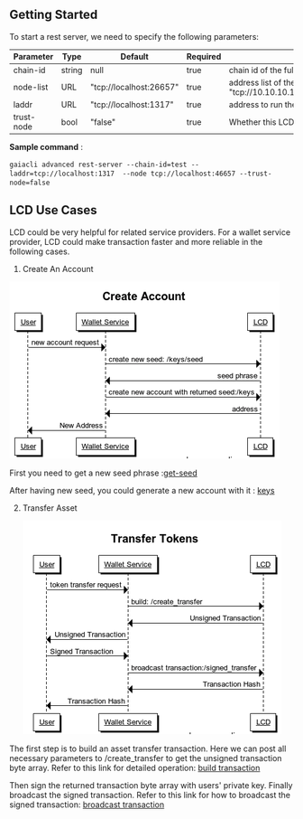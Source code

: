 ## Getting Started

To start a rest server, we need to specify the following parameters:

| Parameter   | Type      | Default                 | Required | Description                                          |
| ----------- | --------- | ----------------------- | -------- | ---------------------------------------------------- |
| chain-id    | string    | null                    | true     | chain id of the full node to connect                 |
| node-list   | URL       | "tcp://localhost:26657" | true     | address list of the full node to connect, for example: "tcp://10.10.10.10:26657,tcp://20.20.20.20:26657"                  |
| laddr       | URL       | "tcp://localhost:1317"  | true     | address to run the rest server on                    |
| trust-node  | bool      | "false"                 | true     | Whether this LCD is connected to a trusted full node |

**Sample command** :

```
gaiacli advanced rest-server --chain-id=test --laddr=tcp://localhost:1317  --node tcp://localhost:46657 --trust-node=false
```

## LCD Use Cases

LCD could be very helpful for related service providers. For a wallet service provider, LCD could make transaction faster and more reliable in the following cases. 

1. Create An Account

![deposit](pics/create-account.png)

First you need to get a new seed phrase :[get-seed](api.md#keysseed---get)

After having new seed, you could generate a new account with it : [keys](api.md#keys---post)

  

2. Transfer Asset

   ![transfer](pics/transfer-tokens.png)


  The first step is to build an asset transfer transaction. Here we can post all necessary parameters to /create_transfer to get the unsigned transaction byte array. Refer to this link for detailed operation: [build transaction](api.md#create_transfer---post)

  Then sign the returned transaction byte array with users' private key. Finally broadcast the signed transaction. Refer to this link for how to broadcast the signed transaction: [broadcast transaction](api.md#create_transfer---post)